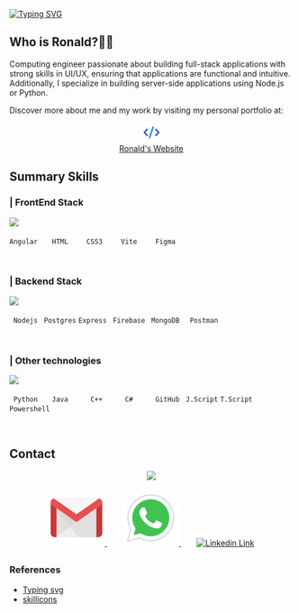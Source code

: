 [![Typing SVG](https://readme-typing-svg.demolab.com?font=Fira+Code&size=30&duration=1500&pause=500&color=9497F8&repeat=false&random=false&width=500&separator=%3C&lines=console.log(welcomeMsg);%3CHi%2C+there!%F0%9F%91%8B%F0%9F%8F%BB)](https://git.io/typing-svg)

## Who is Ronald?👨‍💻
Computing engineer passionate about building full-stack applications with strong skills in UI/UX, ensuring that applications are functional and intuitive. Additionally, I specialize in building server-side applications using Node.js or Python.

Discover more about me and my work by visiting my personal portfolio at:

<div align="center">
  <img width="34" height="34" src="https://raw.githubusercontent.com/ronaldhgamez/files-and-images/main/portafolio/SourceCodeIcon.png"/>
  <br>
  <a href="https://ronaldhgamez.github.io/ronaldhgamez/" target="_blank">
    Ronald's Website
  </a>
</div>

## Summary Skills

### | FrontEnd Stack

<img src="https://skillicons.dev/icons?i=angular,html,css,vite,figma" width=372>

` Angular  `  `   HTML   `  `   CSS3   `  `   Vite   `  `   Figma   `

<br>

### | Backend Stack
<img src="https://skillicons.dev/icons?i=nodejs,postgres,expressjs,firebase,mongo,postman" width=450/>

`  Nodejs  `  `Postgres`  ` Express  `  ` Firebase  `  ` MongoDB  `  `  Postman  `

<br>


### | Other technologies

<img src="https://skillicons.dev/icons?i=python,java,cpp,cs,github,js,ts,powershell&perline=10" width=608 />

`  Python  ` `   Java   `  `    C++   `  `    C#     `  `  GitHub  `  `J.Script`   `T.Script` `Powershell` 

<br>


## Contact

<p align="center">
  <img src="https://media4.giphy.com/media/jdPMeyv9rn0hZHh8n9/giphy.gif?cid=ecf05e47jxei2w60yg7jddvl91vd8be9jfp42dtlurldkfc0&rid=giphy.gif&ct=s" width="140"/>
</p> 

<div align="center">
  <a href="mailto:ronaldhgamez@gmail.com">
    <img alt="Gmail icon contact" src="https://raw.githubusercontent.com/ronaldhgamez/files-and-images/9db667a770ed44caed4542851cf3c46d9851f4cc/svg/gmail.svg"/>
  </a>
  &nbsp;&nbsp;&nbsp;&nbsp;&nbsp;&nbsp;
  <a href="https://wa.me/50664178996">
    <img alt="Chat on WhatsApp" 
      src="https://raw.githubusercontent.com/ronaldhgamez/files-and-images/c634ec3e23d28e41ffe0a060bcfdd32855894947/svg/whatsapp.svg"
    />
  </a>
  &nbsp;&nbsp;&nbsp;&nbsp;&nbsp;&nbsp;
  <a href="https://www.linkedin.com/in/ronaldhgamez/">
    <img 
      alt="Linkedin Link" 
      width="50" height="50"
      src="https://brand.linkedin.com/content/dam/me/business/en-us/amp/brand-site/v2/bg/LI-Bug.svg.original.svg" 
    />
  </a>
</div>

##

### References
- [Typing svg](https://readme-typing-svg.demolab.com/demo/)
- [skillicons](https://skillicons.dev)

##